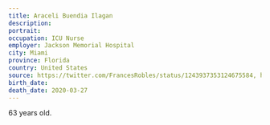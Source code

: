 ```yaml
---
title: Araceli Buendia Ilagan
description: 
portrait: 
occupation: ICU Nurse
employer: Jackson Memorial Hospital
city: Miami
province: Florida
country: United States
source: https://twitter.com/FrancesRobles/status/1243937353124675584, https://www.miamiherald.com/news/coronavirus/article241586041.html
birth_date: 
death_date: 2020-03-27
---
```


63 years old.